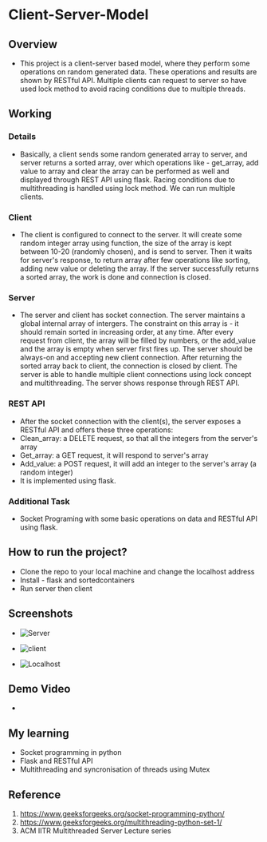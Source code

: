 # Client-Server-Model
## Overview

- This project is a client-server based model, where they perform some operations on random generated data. These operations and results are shown by RESTful API. Multiple clients can request to server so have used lock method to avoid racing conditions due to multiple threads. 


## Working 

### Details

- Basically, a client sends some random generated array to server, and server returns a sorted array, over which operations like - get_array, add value to array and clear the array can be performed as well and displayed through REST API using flask. Racing conditions due to multithreading is handled using lock method. We can run multiple clients. 

### Client 

-  The client is configured to connect to the server. It will create some random integer array using function, the size of the array is kept between 10-20 (randomly chosen), and is send to server. Then it waits for server's response, to return array after few operations like sorting, adding new value or deleting the array. If the server successfully returns a sorted array, the work is done and connection is closed. 

### Server

- The server and client has socket connection. The server maintains a global internal array of intergers. The constraint on this array is - it should remain sorted in increasing order, at any time. After every request from client, the array will be filled by numbers, or the add_value and the array is empty when server first fires up. The server should be always-on and accepting new client connection. After returning the sorted array back to client, the connection is closed by client. The server is able to handle multiple client connections using lock concept and multithreading. The server shows response through REST API.

### REST API

- After the socket connection with the client(s), the server exposes a RESTful API and offers these three operations:
- Clean_array: a DELETE request, so that all the integers from the server's array
- Get_array: a GET request, it will respond to server's array
- Add_value: a POST request, it will add an integer to the server's array (a random integer)
- It is implemented using flask.

### Additional Task

- Socket Programing with some basic  operations on data and RESTful API using flask.

## How to run the project?

- Clone the repo to your local machine and change the localhost address
- Install - flask and sortedcontainers
- Run server then client

## Screenshots

- ![Server](https://user-images.githubusercontent.com/58500059/175343426-79681a4b-f0f5-4992-bfd0-d2b2889f3c0a.png)

- ![client](https://user-images.githubusercontent.com/58500059/175343458-d681339f-a035-47f2-b966-433c961590d8.png)

- ![Localhost](https://user-images.githubusercontent.com/58500059/175343489-36a1f98f-15d0-4821-a477-db1fc0f2e955.png)


## Demo Video

-


## My learning

- Socket programming in python
- Flask and RESTful API
- Multithreading and syncronisation of threads using Mutex

## Reference

1. https://www.geeksforgeeks.org/socket-programming-python/ 
2. https://www.geeksforgeeks.org/multithreading-python-set-1/
3. ACM IITR Multithreaded Server Lecture series



